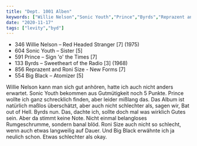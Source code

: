 ```yaml
---
title: "Dept. 1001 Alben"
keywords: ["Willie Nelson","Sonic Youth","Prince","Byrds","Reprazent and Roni Size","Big Black","Atomizer"]
date: "2020-11-17"
tags: ["levity","byd"]
---
```

<ul class="no-bullets">
<li>346 Willie Nelson – Red Headed Stranger [7] (1975)</li>
<li>604 Sonic Youth – Sister [5]</li>
<li>591 Prince – Sign 'o' the Times [7]</li>
<li>133 Byrds – Sweetheart of the Radio [3] (1968)</li>
<li>856 Reprazent and Roni Size - New Forms [7]</li>
<li>554 Big Black – Atomizer [5]</li>
</ul>

Willie Nelson kann man sich gut anhören, hatte ich auch nicht anders erwartet. Sonic Youth bekommen aus Gutmütigkeit noch 5 Punkte. Prince wollte ich ganz schrecklich finden, aber leider mißlang das. Das Album ist natürlich maßlos überschätzt, aber auch nicht schlechter als, sagen wir, Bat out of Hell. Byrds nun. Das, dachte ich, sollte doch mal was wirklich Gutes sein. Aber da stimmt keine Note. Nicht einmal belangloses Rumgeschrumme, sondern banal blöd. Roni Size auch nicht so schlecht, wenn auch etwas langweilig auf Dauer. Und Big Black erwähnte ich ja neulich schon. Etwas schlechter als okay.